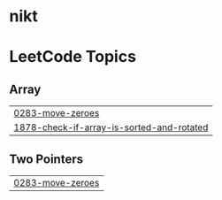 # nikt

<!---LeetCode Topics Start-->
# LeetCode Topics
## Array
|  |
| ------- |
| [0283-move-zeroes](https://github.com/ngorithm/nikt/tree/master/0283-move-zeroes) |
| [1878-check-if-array-is-sorted-and-rotated](https://github.com/ngorithm/nikt/tree/master/1878-check-if-array-is-sorted-and-rotated) |
## Two Pointers
|  |
| ------- |
| [0283-move-zeroes](https://github.com/ngorithm/nikt/tree/master/0283-move-zeroes) |
<!---LeetCode Topics End-->
